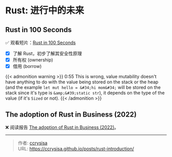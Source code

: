 # Rust: 进行中的未来


## Rust in 100 Seconds

:white_check_mark: 观看短片：[Rust in 100 Seconds][rust-in-100s] 
- [x] 了解 Rust，初步了解其安全性原理
- [x] 所有权 (ownership)
- [x] 借用 (borrow) 

{{&lt; admonition warning &gt;}}
0:55 This is wrong, value mutability doesn&#39;t have anything to do with the value being stored on the stack or the heap (and the example `let mut hello = &#34;hi mom&#34;` will be stored on the stack since it&#39;s type is `&amp;&#39;static str`), it depends on the type of the value (if it&#39;s `Sized` or not).
{{&lt; /admonition &gt;}}

## The adoption of Rust in Business (2022)

:x: 阅读报告 [The adoption of Rust in Business (2022)][2022-review-the-adoption-of-rust-in-business]。


[rust-in-100s]: https://youtu.be/5C_HPTJg5ek
[2022-review-the-adoption-of-rust-in-business]: https://rustmagazine.org/issue-1/2022-review-the-adoption-of-rust-in-business/


---

> 作者: [ccrysisa](https://github.com/ccrysisa)  
> URL: https://ccrysisa.github.io/posts/rust-introduction/  

